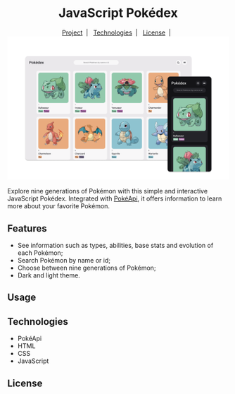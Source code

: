 <h1 align="center">JavaScript Pokédex</h1>

<p align="center">
    <a href="#project">Project</a>&nbsp;&nbsp;|&nbsp;&nbsp;
    <a href="#technologies">Technologies</a>&nbsp;&nbsp;|&nbsp;&nbsp;
    <a href="#license">License</a>&nbsp;&nbsp;|&nbsp;&nbsp;
    <img src="assets/images/pokedex-preview.png">
</p>

<p>
    Explore nine generations of Pokémon with this simple and interactive JavaScript Pokédex. Integrated with <a href="https://pokeapi.co/">PokéApi</a>, it offers information to learn more about your favorite Pokémon.
</p>

## Features
<ul>
    <li>See information such as types, abilities, base stats and evolution of each Pokémon;</li>
    <li>Search Pokémon by name or id;</li>
    <li>Choose between nine generations of Pokémon;</li>
    <li>Dark and light theme.</li>
</ul>

## Usage


## Technologies
<ul>
    <li>PokéApi</li>
    <li>HTML</li>
    <li>CSS</li>
    <li>JavaScript</li>
</ul>

## License